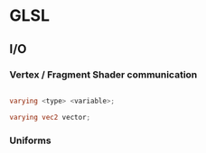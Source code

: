 # GLSL

## I/O

### Vertex / Fragment Shader communication

````glsl

varying <type> <variable>;

varying vec2 vector;

````

### Uniforms

